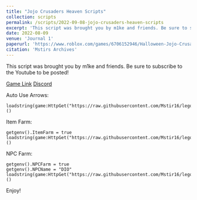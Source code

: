 ```yaml
---
title: "Jojo Crusaders Heaven Scripts"
collection: scripts
permalink: /scripts/2022-09-08-jojo-crusaders-heaven-scripts
excerpt: 'This script was brought you by m1ke and friends. Be sure to subscribe to the Youtube to be posted!'
date: 2022-08-09
venue: 'Journal 1'
paperurl: 'https://www.roblox.com/games/6706152946/Halloween-Jojo-Crusaders-Heaven'
citation: 'Mstirs Archives'
---
```

This script was brought you by m1ke and friends. Be sure to subscribe to the Youtube to be posted!

[Game Link](https://www.roblox.com/games/6706152946/Halloween-Jojo-Crusaders-Heaven)
[Discord](https://discord.gg/y7H2qGmNKd)

Auto Use Arrows:

    loadstring(game:HttpGet("https://raw.githubusercontent.com/Mstir16/legocheats/main/archive/Jojo%3A%20Crusaders'%20Heaven/Auto%20Stand%20Farm.lua"))()

Item Farm:

    getgenv().ItemFarm = true
    loadstring(game:HttpGet("https://raw.githubusercontent.com/Mstir16/legocheats/main/archive/Jojo%3A%20Crusaders'%20Heaven/Item%20Farm.lua"))()

NPC Farm:

    getgenv().NPCFarm = true
    getgenv().NPCName = "DIO"
    loadstring(game:HttpGet("https://raw.githubusercontent.com/Mstir16/legocheats/main/archive/Jojo%3A%20Crusaders'%20Heaven/NPC%20Farm.lua"))()

Enjoy!
